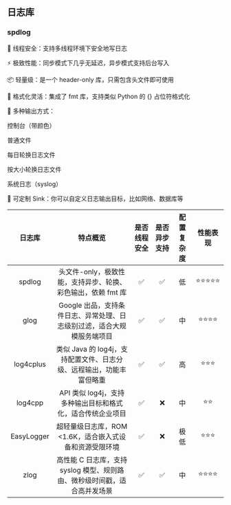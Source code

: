 ## 日志库

### spdlog

🧵 线程安全：支持多线程环境下安全地写日志

⚡ 极致性能：同步模式下几乎无延迟，异步模式支持后台写入

📦 轻量级：是一个 header-only 库，只需包含头文件即可使用

🧩 格式化灵活：集成了 fmt 库，支持类似 Python 的 {} 占位符格式化

📁 多种输出方式：

控制台（带颜色）

普通文件

每日轮换日志文件

按大小轮换日志文件

系统日志（syslog）

🔧 可定制 Sink：你可以自定义日志输出目标，比如网络、数据库等


|   日志库   |                                  特点概览                                 | 是否线程安全 | 是否异步支持 | 配置复杂度 | 性能表现 |
|:----------:|:-------------------------------------------------------------------------:|:------------:|:------------:|:----------:|:--------:|
| spdlog     | 头文件-only，极致性能，支持异步、轮换、彩色输出，依赖 fmt 库              | ✅            | ✅            | 低         | ⭐⭐⭐⭐⭐    |
| glog       | Google 出品，支持条件日志、异常处理、日志级别过滤，适合大规模服务端项目   | ✅            | ✅            | 中         | ⭐⭐⭐⭐     |
| log4cplus  | 类似 Java 的 log4j，支持配置文件、日志分级、远程输出，功能丰富但略重      | ✅            | ✅            | 高         | ⭐⭐⭐      |
| log4cpp    | API 类似 log4j，支持多种输出目标和格式化，适合传统企业项目                | ✅            | ❌            | 中         | ⭐⭐       |
| EasyLogger | 超轻量级日志库，ROM <1.6K，适合嵌入式设备和资源受限环境                   | ✅            | ❌            | 极低       | ⭐⭐⭐      |
| zlog       | 高性能 C 日志库，支持 syslog 模型、规则路由、微秒级时间戳，适合高并发场景 | ✅            | ✅            | 中         | ⭐⭐⭐⭐     |